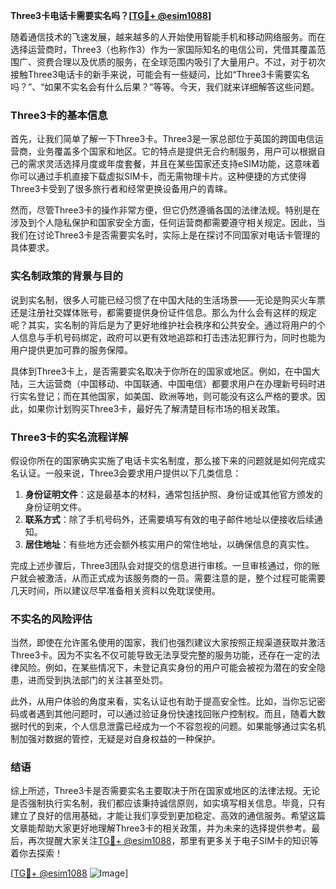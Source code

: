 **Three3卡电话卡需要实名吗？[[TG💪+ @esim1088](https://t.me/s/esim1088)]**

随着通信技术的飞速发展，越来越多的人开始使用智能手机和移动网络服务。而在选择运营商时，Three3（也称作3）作为一家国际知名的电信公司，凭借其覆盖范围广、资费合理以及优质的服务，在全球范围内吸引了大量用户。不过，对于初次接触Three3电话卡的新手来说，可能会有一些疑问，比如“Three3卡需要实名吗？”、“如果不实名会有什么后果？”等等。今天，我们就来详细解答这些问题。

### Three3卡的基本信息

首先，让我们简单了解一下Three3卡。Three3是一家总部位于英国的跨国电信运营商，业务覆盖多个国家和地区。它的特点是提供无合约制服务，用户可以根据自己的需求灵活选择月度或年度套餐，并且在某些国家还支持eSIM功能，这意味着你可以通过手机直接下载虚拟SIM卡，而无需物理卡片。这种便捷的方式使得Three3卡受到了很多旅行者和经常更换设备用户的青睐。

然而，尽管Three3卡的操作非常方便，但它仍然遵循各国的法律法规。特别是在涉及到个人隐私保护和国家安全方面，任何运营商都需要遵守相关规定。因此，当我们在讨论Three3卡是否需要实名时，实际上是在探讨不同国家对电话卡管理的具体要求。

### 实名制政策的背景与目的

说到实名制，很多人可能已经习惯了在中国大陆的生活场景——无论是购买火车票还是注册社交媒体账号，都需要提供身份证件信息。那么为什么会有这样的规定呢？其实，实名制的背后是为了更好地维护社会秩序和公共安全。通过将用户的个人信息与手机号码绑定，政府可以更有效地追踪和打击违法犯罪行为，同时也能为用户提供更加可靠的服务保障。

具体到Three3卡上，是否需要实名取决于你所在的国家或地区。例如，在中国大陆，三大运营商（中国移动、中国联通、中国电信）都要求用户在办理新号码时进行实名登记；而在其他国家，如美国、欧洲等地，则可能没有这么严格的要求。因此，如果你计划购买Three3卡，最好先了解清楚目标市场的相关政策。

### Three3卡的实名流程详解

假设你所在的国家确实实施了电话卡实名制度，那么接下来的问题就是如何完成实名认证。一般来说，Three3会要求用户提供以下几类信息：

1. **身份证明文件**：这是最基本的材料，通常包括护照、身份证或其他官方颁发的身份证明文件。
2. **联系方式**：除了手机号码外，还需要填写有效的电子邮件地址以便接收后续通知。
3. **居住地址**：有些地方还会额外核实用户的常住地址，以确保信息的真实性。

完成上述步骤后，Three3团队会对提交的信息进行审核。一旦审核通过，你的账户就会被激活，从而正式成为该服务商的一员。需要注意的是，整个过程可能需要几天时间，所以建议尽早准备相关资料以免耽误使用。

### 不实名的风险评估

当然，即使在允许匿名使用的国家，我们也强烈建议大家按照正规渠道获取并激活Three3卡。因为不实名不仅可能导致无法享受完整的服务功能，还存在一定的法律风险。例如，在某些情况下，未登记真实身份的用户可能会被视为潜在的安全隐患，进而受到执法部门的关注甚至处罚。

此外，从用户体验的角度来看，实名认证也有助于提高安全性。比如，当你忘记密码或者遇到其他问题时，可以通过验证身份快速找回账户控制权。而且，随着大数据时代的到来，个人信息泄露已经成为一个不容忽视的问题。如果能够通过实名机制加强对数据的管控，无疑是对自身权益的一种保护。

### 结语

综上所述，Three3卡是否需要实名主要取决于所在国家或地区的法律法规。无论是否强制执行实名制，我们都应该秉持诚信原则，如实填写相关信息。毕竟，只有建立了良好的信用基础，才能让我们享受到更加稳定、高效的通信服务。希望这篇文章能帮助大家更好地理解Three3卡的相关政策，并为未来的选择提供参考。最后，再次提醒大家关注[TG💪+ @esim1088](https://t.me/s/esim1088)，那里有更多关于电子SIM卡的知识等着你去探索！

[[TG💪+ @esim1088](https://t.me/s/esim1088) ![Image](https://i.postimg.cc/4NQfJmqS/Snipaste-2025-05-13-00-14-12.png)]